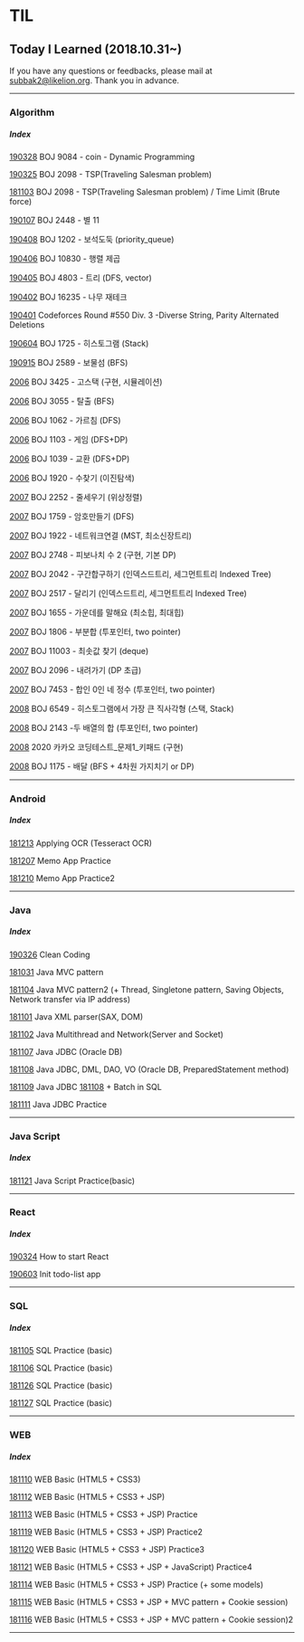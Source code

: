 # TIL
## Today I Learned (2018.10.31~)

If you have any questions or feedbacks, please mail at subbak2@likelion.org. 
Thank you in advance.
<hr/>

### Algorithm
##### Index
   [190328](https://github.com/subbak2/TIL/tree/master/1903/190328) BOJ 9084 - coin - Dynamic Programming

   [190325](https://github.com/subbak2/TIL/tree/master/1903/190325) BOJ 2098 - TSP(Traveling Salesman problem)
   
   [181103](https://github.com/subbak2/TIL/tree/master/1811/181103) BOJ 2098 - TSP(Traveling Salesman problem) / Time Limit (Brute force)
   
   [190107](https://github.com/subbak2/TIL/tree/master/1903/190107) BOJ 2448 - 별  11
   
   [190408](https://github.com/subbak2/TIL/tree/master/1904/190408) BOJ 1202 - 보석도둑 (priority_queue) 
   
   [190406](https://github.com/subbak2/TIL/tree/master/1904/190406) BOJ 10830 - 행렬 제곱
   
   [190405](https://github.com/subbak2/TIL/tree/master/1904/190405) BOJ 4803 - 트리 (DFS, vector)
   
   [190402](https://github.com/subbak2/TIL/tree/master/1904/190402) BOJ 16235 - 나무 재테크
   
   [190401](https://github.com/subbak2/TIL/tree/master/1904/190401) Codeforces Round #550 Div. 3 -Diverse String, Parity Alternated Deletions
   
   [190604](https://github.com/subbak2/TIL/tree/master/1906/190604) BOJ 1725 - 히스토그램 (Stack)
   
   [190915](https://github.com/subbak2/TIL/tree/master/1909/190915) BOJ 2589 - 보물섬 (BFS)

   [2006](https://github.com/subbak2/TIL/tree/master/2006) BOJ 3425 - 고스택 (구현, 시뮬레이션)

   [2006](https://github.com/subbak2/TIL/tree/master/2006) BOJ 3055 - 탈출 (BFS)

   [2006](https://github.com/subbak2/TIL/tree/master/2006) BOJ 1062 - 가르침 (DFS)

   [2006](https://github.com/subbak2/TIL/tree/master/2006) BOJ 1103 - 게임 (DFS+DP)

   [2006](https://github.com/subbak2/TIL/tree/master/2006) BOJ 1039 - 교환 (DFS+DP)

   [2006](https://github.com/subbak2/TIL/tree/master/2006) BOJ 1920 - 수찾기 (이진탐색)

   [2007](https://github.com/subbak2/TIL/tree/master/2007) BOJ 2252 - 줄세우기 (위상정렬)

   [2007](https://github.com/subbak2/TIL/tree/master/2007) BOJ 1759 - 암호만들기 (DFS)

   [2007](https://github.com/subbak2/TIL/tree/master/2007) BOJ 1922 - 네트워크연결 (MST, 최소신장트리)

   [2007](https://github.com/subbak2/TIL/tree/master/2007) BOJ 2748 - 피보나치 수 2 (구현, 기본 DP)

   [2007](https://github.com/subbak2/TIL/tree/master/2007) BOJ 2042 - 구간합구하기 (인덱스드트리, 세그먼트트리 Indexed Tree)

   [2007](https://github.com/subbak2/TIL/tree/master/2007) BOJ 2517 - 달리기 (인덱스드트리, 세그먼트트리 Indexed Tree)

   [2007](https://github.com/subbak2/TIL/tree/master/2007) BOJ 1655 - 가운데를 말해요 (최소힙, 최대힙)
   
   [2007](https://github.com/subbak2/TIL/tree/master/2007) BOJ 1806 - 부분합 (투포인터, two pointer)

   [2007](https://github.com/subbak2/TIL/tree/master/2007) BOJ 11003 - 최솟값 찾기 (deque)

   [2007](https://github.com/subbak2/TIL/tree/master/2007) BOJ 2096 - 내려가기 (DP 초급)
   
   [2007](https://github.com/subbak2/TIL/tree/master/2007) BOJ 7453 - 합인 0인 네 정수 (투포인터, two pointer)

   [2008](https://github.com/subbak2/TIL/tree/master/2008) BOJ 6549 - 히스토그램에서 가장 큰 직사각형 (스택, Stack)

   [2008](https://github.com/subbak2/TIL/tree/master/2008) BOJ 2143 -두 배열의 합 (투포인터, two pointer)

   [2008](https://github.com/subbak2/TIL/tree/master/2008) 2020 카카오 코딩테스트_문제1_키패드 (구현)

   [2008](https://github.com/subbak2/TIL/tree/master/2008) BOJ 1175 - 배달 (BFS + 4차원 가지치기 or DP)


<hr/>

### Android
##### Index
   [181213](https://github.com/subbak2/TIL/tree/master/1812/181213) Applying OCR (Tesseract OCR)
   
   [181207](https://github.com/subbak2/TIL/tree/master/1812/181207) Memo App Practice
   
   [181210](https://github.com/subbak2/TIL/tree/master/1812/181210) Memo App Practice2   
   

<hr/>

### Java
##### Index
   [190326](https://github.com/subbak2/TIL/tree/master/1903/190326) Clean Coding
   
   [181031](https://github.com/subbak2/TIL/tree/master/1811/181031) Java MVC pattern
   
   [181104](https://github.com/subbak2/TIL/tree/master/1811/181104) Java MVC pattern2 (+ Thread, Singletone pattern, Saving Objects, Network transfer via IP address)
   
   [181101](https://github.com/subbak2/TIL/tree/master/1811/181101) Java XML parser(SAX, DOM)
   
   [181102](https://github.com/subbak2/TIL/tree/master/1811/181102) Java Multithread and Network(Server and Socket)
   
   [181107](https://github.com/subbak2/TIL/tree/master/1811/181107) Java JDBC (Oracle DB)
   
   [181108](https://github.com/subbak2/TIL/tree/master/1811/181108) Java JDBC, DML, DAO, VO (Oracle DB, PreparedStatement method)
   
   [181109](https://github.com/subbak2/TIL/tree/master/1811/181109) Java JDBC [181108](https://github.com/subbak2/TIL/tree/master/1811/181108) + Batch in SQL

   [181111](https://github.com/subbak2/TIL/tree/master/1811/181111) Java JDBC Practice


<hr/>

### Java Script
##### Index
   [181121](https://github.com/subbak2/TIL/tree/master/1811/181121) Java Script Practice(basic)

<hr/>

### React
##### Index
   [190324](https://github.com/subbak2/TIL/tree/master/1903/190324) How to start React
   
   [190603](https://github.com/subbak2/todo-list) Init todo-list app

<hr/>

### SQL
##### Index
   [181105](https://github.com/subbak2/TIL/tree/master/1811/181105) SQL Practice (basic)
   
   [181106](https://github.com/subbak2/TIL/tree/master/1811/181106) SQL Practice (basic)

   [181126](https://github.com/subbak2/TIL/tree/master/1811/181126) SQL Practice (basic)
   
   [181127](https://github.com/subbak2/TIL/tree/master/1811/181127) SQL Practice (basic)

<hr/>

### WEB
##### Index
   [181110](https://github.com/subbak2/TIL/tree/master/1811/181110) WEB Basic (HTML5 + CSS3)
   
   [181112](https://github.com/subbak2/TIL/tree/master/1811/181112) WEB Basic (HTML5 + CSS3 + JSP)
   
   [181113](https://github.com/subbak2/TIL/tree/master/1811/181113) WEB Basic (HTML5 + CSS3 + JSP) Practice
   
   [181119](https://github.com/subbak2/TIL/tree/master/1811/181119) WEB Basic (HTML5 + CSS3 + JSP) Practice2
   
   [181120](https://github.com/subbak2/TIL/tree/master/1811/181120) WEB Basic (HTML5 + CSS3 + JSP) Practice3
   
   [181121](https://github.com/subbak2/TIL/tree/master/1811/181121) WEB Basic (HTML5 + CSS3 + JSP + JavaScript) Practice4
   
   [181114](https://github.com/subbak2/TIL/tree/master/1811/181114) WEB Basic (HTML5 + CSS3 + JSP) Practice (+ some models)
   
   [181115](https://github.com/subbak2/TIL/tree/master/1811/181115) WEB Basic (HTML5 + CSS3 + JSP + MVC pattern + Cookie session)

   [181116](https://github.com/subbak2/TIL/tree/master/1811/181116) WEB Basic (HTML5 + CSS3 + JSP + MVC pattern + Cookie session)2
   
<hr/>
